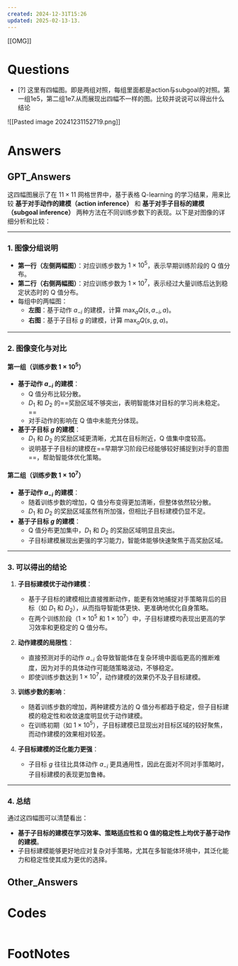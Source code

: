 ```yaml
---
created: 2024-12-31T15:26
updated: 2025-02-13-13.
---
```

[[OMG]]

# Questions

- [?] 这里有四幅图。即是两组对照，每组里面都是action与subgoal的对照。第一组1e5，第二组1e7.从而展现出四幅不一样的图。比较并说说可以得出什么结论

![[Pasted image 20241231152719.png]]
# Answers

## GPT_Answers
这四幅图展示了在 $11 \times 11$ 网格世界中，基于表格 Q-learning 的学习结果，用来比较 **基于对手动作的建模（action inference）** 和 **基于对手子目标的建模（subgoal inference）** 两种方法在不同训练步数下的表现。以下是对图像的详细分析和比较：

---

### **1. 图像分组说明**
- **第一行（左侧两幅图）**：对应训练步数为 $1 \times 10^5$，表示早期训练阶段的 Q 值分布。
- **第二行（右侧两幅图）**：对应训练步数为 $1 \times 10^7$，表示经过大量训练后达到稳定状态时的 Q 值分布。
- 每组中的两幅图：
  - **左图**：基于动作 $a_{-i}$ 的建模，计算 $\max_{a} Q(s, a_{-i}, a)$。
  - **右图**：基于子目标 $g$ 的建模，计算 $\max_{a} Q(s, g, a)$。

---

### **2. 图像变化与对比**
#### **第一组（训练步数 $1 \times 10^5$）**
- **基于动作 $a_{-i}$ 的建模**：
  - Q 值分布比较分散。
  - $D_1$ 和 $D_2$ 的==奖励区域不够突出，表明智能体对目标的学习尚未稳定。==
  - 对手动作的影响在 Q 值中未能充分体现。
- **基于子目标 $g$ 的建模**：
  - $D_1$ 和 $D_2$ 的奖励区域更清晰，尤其在目标附近，Q 值集中度较高。
  - 说明基于子目标的建模在==早期学习阶段已经能够较好捕捉到对手的意图==，帮助智能体优化策略。

#### **第二组（训练步数 $1 \times 10^7$）**
- **基于动作 $a_{-i}$ 的建模**：
  - 随着训练步数的增加，Q 值分布变得更加清晰，但整体依然较分散。
  - $D_1$ 和 $D_2$ 的奖励区域虽然有所加强，但相比子目标建模仍显不足。
- **基于子目标 $g$ 的建模**：
  - Q 值分布更加集中，$D_1$ 和 $D_2$ 的奖励区域明显且突出。
  - 子目标建模展现出更强的学习能力，智能体能够快速聚焦于高奖励区域。

---

### **3. 可以得出的结论**
1. **子目标建模优于动作建模**：
   - 基于子目标的建模相比直接推断动作，能更有效地捕捉对手策略背后的目标（如 $D_1$ 和 $D_2$），从而指导智能体更快、更准确地优化自身策略。
   - 在两个训练阶段（$1 \times 10^5$ 和 $1 \times 10^7$）中，子目标建模均表现出更高的学习效率和更稳定的 Q 值分布。

2. **动作建模的局限性**：
   - 直接预测对手的动作 $a_{-i}$ 会导致智能体在复杂环境中面临更高的推断难度，因为对手的具体动作可能随策略波动，不够稳定。
   - 即使训练步数达到 $1 \times 10^7$，动作建模的效果仍不及子目标建模。

3. **训练步数的影响**：
   - 随着训练步数的增加，两种建模方法的 Q 值分布都趋于稳定，但子目标建模的稳定性和收敛速度明显优于动作建模。
   - 在训练初期（如 $1 \times 10^5$），子目标建模已显现出对目标区域的较好聚焦，而动作建模的效果相对较差。

4. **子目标建模的泛化能力更强**：
   - 子目标 $g$ 往往比具体动作 $a_{-i}$ 更具通用性，因此在面对不同对手策略时，子目标建模的表现更加鲁棒。

---

### **4. 总结**
通过这四幅图可以清楚看出：
- **基于子目标的建模在学习效率、策略适应性和 Q 值的稳定性上均优于基于动作的建模**。
- 子目标建模能够更好地应对复杂对手策略，尤其在多智能体环境中，其泛化能力和稳定性使其成为更优的选择。

## Other_Answers


# Codes

```python

```


# FootNotes
